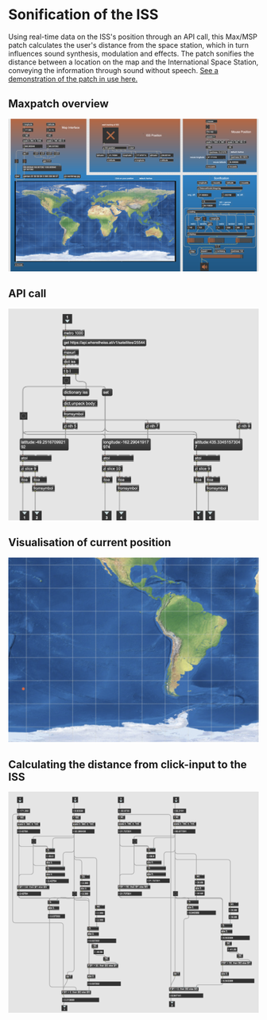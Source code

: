 # Sonification of the ISS
Using real-time data on the ISS's position through an API call, this Max/MSP patch calculates the user's distance from the space station, which in turn influences sound synthesis, modulation and effects. The patch sonifies the distance between a location on the map and the International Space Station, conveying the information through sound without speech. [See a demonstration of the patch in use here.](https://www.thomaseg.dk/)

## Maxpatch overview
![Patch overview](images/patch.png)

## API call
![API call](images/api-call.png)

## Visualisation of current position
![Visual position of the ISS](images/visual-position.png)

## Calculating the distance from click-input to the ISS
![Visual position of the ISS](images/sphere-position.png)
